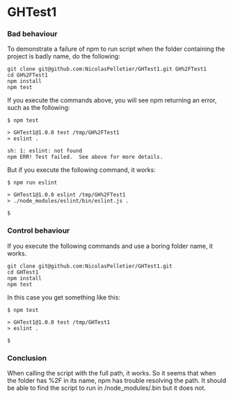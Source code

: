 GHTest1
=======

### Bad behaviour
To demonstrate a failure of npm to run script when the folder containing the project is badly name, do the following:

```
git clone git@github.com:NicolasPelletier/GHTest1.git GH%2FTest1
cd GH%2FTest1
npm install
npm test
```

If you execute the commands above, you will see npm returning an error, such as the following:
```
$ npm test

> GHTest1@1.0.0 test /tmp/GH%2FTest1
> eslint .

sh: 1: eslint: not found
npm ERR! Test failed.  See above for more details.
```

But if you execute the following command, it works:
```
$ npm run eslint

> GHTest1@1.0.0 eslint /tmp/GH%2FTest1
> ./node_modules/eslint/bin/eslint.js .

$
```

### Control behaviour
If you execute the following commands and use a boring folder name, it works.


```
git clone git@github.com:NicolasPelletier/GHTest1.git
cd GHTest1
npm install
npm test
```

In this case you get something like this:
```
$ npm test

> GHTest1@1.0.0 test /tmp/GHTest1
> eslint .

$
```

### Conclusion

When calling the script with the full path, it works. So it seems that when the folder has %2F in its name, npm has trouble resolving the path. It should be able to find the script to run in /node_modules/.bin but it does not.
